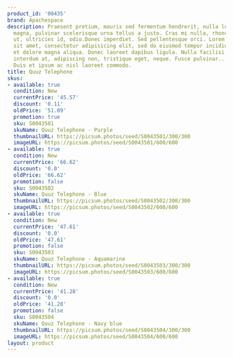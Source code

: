 ```yaml
---
product_id: '00435'
brand: Apachespace
description: Praesent pretium, mauris sed fermentum hendrerit, nulla lorem iaculis
  magna, pulvinar scelerisque urna tellus a justo. Cras mi nulla, rhoncus id, laoreet
  ut, ultricies id, odio.Donec imperdiet. Sed pellentesque orci. Lorem ipsum dolor
  sit amet, consectetur adipisicing elit, sed do eiusmod tempor incididunt ut labore
  et dolore magna aliqua. Donec laoreet dapibus ligula. Nulla facilisi. Ut augue nulla,
  interdum at, adipiscing non, tristique eget, neque. Fusce pulvinar.. Quisque elit.
  Duis et ipsum ac nisl laoreet commodo.
title: Quuz Telephone
skus:
- available: true
  condition: New
  currentPrice: '45.57'
  discount: '0.11'
  oldPrice: '51.09'
  promotion: true
  sku: S0043501
  skuName: Quuz Telephone - Purple
  thumbnailURL: https://picsum.photos/seed/S0043501/300/300
  imageURL: https://picsum.photos/seed/S0043501/600/600
- available: true
  condition: New
  currentPrice: '66.62'
  discount: '0.0'
  oldPrice: '66.62'
  promotion: false
  sku: S0043502
  skuName: Quuz Telephone - Blue
  thumbnailURL: https://picsum.photos/seed/S0043502/300/300
  imageURL: https://picsum.photos/seed/S0043502/600/600
- available: true
  condition: New
  currentPrice: '47.61'
  discount: '0.0'
  oldPrice: '47.61'
  promotion: false
  sku: S0043503
  skuName: Quuz Telephone - Aquamarine
  thumbnailURL: https://picsum.photos/seed/S0043503/300/300
  imageURL: https://picsum.photos/seed/S0043503/600/600
- available: true
  condition: New
  currentPrice: '41.28'
  discount: '0.0'
  oldPrice: '41.28'
  promotion: false
  sku: S0043504
  skuName: Quuz Telephone - Navy blue
  thumbnailURL: https://picsum.photos/seed/S0043504/300/300
  imageURL: https://picsum.photos/seed/S0043504/600/600
layout: product
---
```

